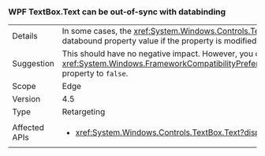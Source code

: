 ### WPF TextBox.Text can be out-of-sync with databinding


|   |   |
|---|---|
|Details|In some cases, the <xref:System.Windows.Controls.TextBox.Text> property reflects a previous value of the databound property value if the property is modified during a databinding write operation.|
|Suggestion|This should have no negative impact. However, you can restore the previous behavior by setting the <xref:System.Windows.FrameworkCompatibilityPreferences.KeepTextBoxDisplaySynchronizedWithTextProperty> property to <code>false</code>.|
|Scope|Edge|
|Version|4.5|
|Type|Retargeting|
|Affected APIs|<ul><li><xref:System.Windows.Controls.TextBox.Text?displayProperty=nameWithType></li></ul>|

